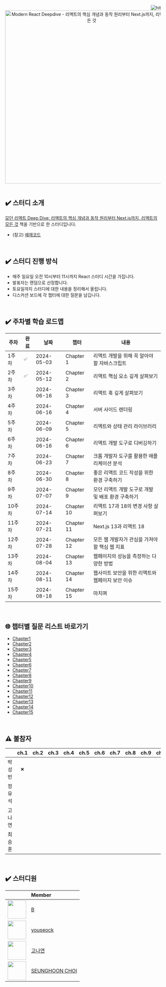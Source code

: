 <div align="right"> 
<img src="https://hits.seeyoufarm.com/api/count/incr/badge.svg?url=https%3A%2F%2Fgithub.com%2FScrutinize-React-Deep-Dive%2Fmodern-react-deepdive%2F&count_bg=%23232330&title_bg=%23555555&icon=&icon_color=%23E7E7E7&title=hits&edge_flat=false" alt="hit" />
</div>

<div align="center">
  <img width="560" height="auto" src="https://github.com/Scrutinize-React-Deep-Dive/modern-react-deepdive/assets/48350491/15433351-cb72-44f6-986a-a1638be43f07" alt="Modern React Deepdive - 리액트의 핵심 개념과 동작 원리부터 Next.js까지, 리액트의 모든 것"/>  
</div>

<br>

## ✔️ 스터디 소개

[모던 리액트 Deep Dive: 리액트의 핵심 개념과 동작 원리부터 Next.js까지, 리액트의 모든 것](https://wikibook.co.kr/react-deep-dive/) 책을 기반으로 한 스터디입니다.

- (참고) [예제코드](https://github.com/wikibook/react-deep-dive-example)

<br>

## ✔️ 스터디 진행 방식

- 매주 일요일 오전 10시부터 11시까지 React 스터디 시간을 가집니다.
- 발표자는 랜덤으로 선정합니다.
- 토요일까지 스터디에 대한 내용을 정리해서 올립니다.
- 디스커션 보드에 각 챕터에 대한 질문을 남깁니다.


<br>

## ✔️ 주차별 학습 로드맵

| 주차 | 완료 | 날짜       | 챕터        | 내용 | 
|------|----|------------|------------| --- |
| 1주차 | `✅`  | 2024-05-03 | Chapter 1  | 리액트 개발을 위해 꼭 알아야 할 자바스크립트 |
| 2주차 | `✅`  | 2024-05-12 | Chapter 2  | 리액트 핵심 요소 깊게 살펴보기 |
| 3주차 | ` `  | 2024-06-16 | Chapter 3  | 리액트 훅 깊게 살펴보기 |
| 4주차 | ` `  | 2024-06-16 | Chapter 4  | 서버 사이드 렌더링 |
| 5주차 | ` `  | 2024-06-09 | Chapter 5  | 리액트와 상태 관리 라이브러리 |
| 6주차 | ` `  | 2024-06-16 | Chapter 6  | 리액트 개발 도구로 디버깅하기 |
| 7주차 | ` `  | 2024-06-23 | Chapter 7  | 크롬 개발자 도구를 활용한 애플리케이션 분석 |
| 8주차 | ` `  | 2024-06-30 | Chapter 8  | 좋은 리액트 코드 작성을 위한 환경 구축하기 |
| 9주차 | ` `  | 2024-07-07 | Chapter 9  | 모던 리액트 개발 도구로 개발 및 배포 환경 구축하기 |
| 10주차 | ` ` | 2024-07-14 | Chapter 10 | 리액트 17과 18의 변경 사항 살펴보기 |
| 11주차 | ` ` | 2024-07-21 | Chapter 11 | Next.js 13과 리액트 18 |
| 12주차 | ` ` | 2024-07-28 | Chapter 12 | 모든 웹 개발자가 관심을 가져야 할 핵심 웹 지표 |
| 13주차 | ` ` | 2024-08-04 | Chapter 13 | 웹페이지의 성능을 측정하는 다양한 방법 |
| 14주차 | ` ` | 2024-08-11 | Chapter 14 | 웹사이트 보안을 위한 리액트와 웹페이지 보안 이슈 |
| 15주차 | ` ` | 2024-08-18 | Chapter 15 | 마치며 |

<br>

## 🌐 챕터별 질문 리스트 바로가기

- [Chapter1](https://github.com/Scrutinize-React-Deep-Dive/modern-react-deepdive/discussions/56)
- [Chapter2](https://...)
- [Chapter3](https://...)
- [Chapter4](https://...)
- [Chapter5](https://...)
- [Chapter6](https://...)
- [Chapter7](https://...)
- [Chapter8](https://...)
- [Chapter9](https://...)
- [Chapter10](https://...)
- [Chapter11](https://...)
- [Chapter12](https://...)
- [Chapter13](https://...)
- [Chapter14](https://...)
- [Chapter15](https://...)

<br>

## ⚠️ 불참자

|   | ch.1 | ch.2 | ch.3 | ch.4 | ch.5 | ch.6 | ch.7 | ch.8 | ch.9 | ch.10 | ch.11 | ch.12 |
|:---:|:---:| :---:| :---:| :---:| :---:| :---:| :---:| :---:| :---:| :---:| :---:| :---:|
| 박성빈 | `❌` | ` ` | ` ` | ` ` | ` ` | ` ` | ` ` | ` ` | ` ` |  ` ` |  ` ` |  ` ` |
| 정유석 | ` ` | ` ` | ` ` | ` ` | ` ` | ` ` | ` ` | ` ` | ` ` |  ` ` |  ` ` |  ` ` |
| 고나연 | ` ` | ` ` | ` ` | ` ` | ` ` | ` ` | ` ` | ` ` | ` ` |  ` ` |  ` ` |  ` ` |
| 최승훈 | ` ` | ` ` | ` ` | ` ` | ` ` | ` ` | ` ` | ` ` | ` ` |  ` ` |  ` ` |  ` ` |

<br>

## ✔️ 스터디원

| | Member |
|:------:|:-------|
| <img src="https://avatars.githubusercontent.com/u/48350491?s=96&v=4" width="60" height="60"> | [B](https://github.com/orgs/Scrutinize-React-Deep-Dive/people/functionBee) |
| <img src="https://avatars.githubusercontent.com/u/78193416?s=96&v=4" width="60" height="60"> | [youseock](https://github.com/orgs/Scrutinize-React-Deep-Dive/people/mahwin) |
| <img src="https://avatars.githubusercontent.com/u/71490862?s=96&v=4" width="60" height="60"> | [고나연](https://github.com/orgs/Scrutinize-React-Deep-Dive/people/NYeonK) |
| <img src="https://avatars.githubusercontent.com/u/78516146?s=96&v=4" width="60" height="60"> | [SEUNGHOON CHOI](https://github.com/orgs/Scrutinize-React-Deep-Dive/people/valueinvestment) |

